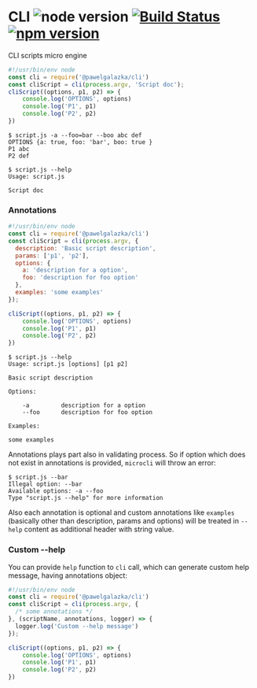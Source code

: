 # CLI ![node version](https://img.shields.io/node/v/%40pawelgalazka%2Fcli.svg) [![Build Status](https://travis-ci.org/pawelgalazka/microcli.svg?branch=master)](https://travis-ci.org/pawelgalazka/microcli) [![npm version](https://badge.fury.io/js/microcli.svg)](https://badge.fury.io/js/microcli)
CLI scripts micro engine

```js
#!/usr/bin/env node
const cli = require('@pawelgalazka/cli')
const cliScript = cli(process.argv, 'Script doc');
cliScript((options, p1, p2) => {
    console.log('OPTIONS', options)
    console.log('P1', p1)
    console.log('P2', p2)
})
```

```
$ script.js -a --foo=bar --boo abc def
OPTIONS {a: true, foo: 'bar', boo: true }
P1 abc
P2 def

$ script.js --help
Usage: script.js

Script doc
```

### Annotations

```js
#!/usr/bin/env node
const cli = require('@pawelgalazka/cli')
const cliScript = cli(process.argv, {
  description: 'Basic script description',
  params: ['p1', 'p2'],
  options: {
    a: 'description for a option',
    foo: 'description for foo option'
  },
  examples: 'some examples'
});

cliScript((options, p1, p2) => {
    console.log('OPTIONS', options)
    console.log('P1', p1)
    console.log('P2', p2)
})
```

```
$ script.js --help
Usage: script.js [options] [p1 p2]

Basic script description

Options:

    -a         description for a option
    --foo      description for foo option
    
Examples:

some examples
```

Annotations plays part also in validating process. So if
option which does not exist in annotations is provided, `microcli` will
throw an error:

```
$ script.js --bar
Illegal option: --bar
Available options: -a --foo
Type "script.js --help" for more information
```

Also each annotation is optional and custom annotations like `examples`
(basically other than description, params and options) will be treated
in `--help` content as additional header with string value.

### Custom --help

You can provide `help` function to `cli` call, which can generate
custom help message, having annotations object:

```js
#!/usr/bin/env node
const cli = require('@pawelgalazka/cli')
const cliScript = cli(process.argv, {
  /* some annotations */
}, (scriptName, annotations, logger) => {
  logger.log('Custom --help message') 
});

cliScript((options, p1, p2) => {
    console.log('OPTIONS', options)
    console.log('P1', p1)
    console.log('P2', p2)
})
```

